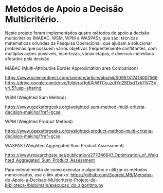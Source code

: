 # Metódos de Apoio a Decisão Multicritério.
Neste projeto foram implementados quatro métodos de apoio a decisão multicritérios (MABAC, WSM, WPM e WASPAS), que são: técnicas matemáticas oriundas da Pesquisa Operacional, que ajudam a solucionar problemas que possuem vários objetivos frequentemente conflitantes, com múltiplas ações possíveis, incertezas, várias etapas, e diversos indivíduos afetados pela decisão.

MABAC (Multi-Attributive Border Approximation area Comparison)

https://www.sciencedirect.com/science/article/abs/pii/S0957417414007568
https://drive.google.com/drive/folders/1gKXrWTCyuzdfYn2BDxdTxh7lV73VvrL5?usp=sharing

WSM (Weighted Sum Method)

https://www.geeksforgeeks.org/weighted-sum-method-multi-criteria-decision-making/?ref=gcse

WPM (Weighted Product Method)

https://www.geeksforgeeks.org/weighted-product-method-multi-criteria-decision-making/?ref=gcse

WASPAS (Weighted Aggregated Sum Product Assessment)

https://www.researchgate.net/publication/277246947_Optimization_of_Weighted_Aggregated_Sum_Product_Assessment

Para entendimento de como executar o algoritmo e utilizar os métodos mencionados, use o link abaixo:
https://github.com/SoaresLMB/Metodos-de-Apoio-a-Decisao-Multicriterio-Projeto-de-biblioteca-/blob/main/execucao_do_algoritmo.py
 
 
